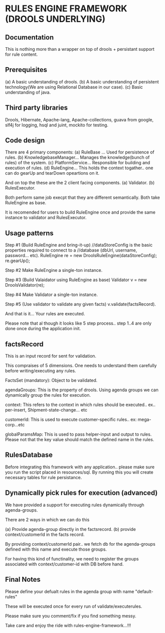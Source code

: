 # RULES ENGINE FRAMEWORK (DROOLS UNDERLYING)

Documentation
-------------

This is nothing more than a wrapper on top of drools + persistant
support for rule content.

Prerequisites
-------------

(a) A basic understanding of drools.
(b) A basic understanding of persistent technology(We are using
Relational Database in our case).
(c) Basic understanding of java.


Third party libraries
---------------------

Drools, Hibernate, Apache-lang, Apache-collections, guava from google,
slf4j for logging, hsql and juint, mockito for testing.

Code design
-----------

There are 4 primary components:
(a) RuleBase ... Used for persistence of rules.
(b) KnowledgebaseManager... Manages the knowledge(bunch of rules) of the system.
(c) PlatformService... Responsible for building and execution of rules.
(d) RuleEngine... This holds the context togather.. one can do gearUp
and tearDown opeartions on it.

And on top the these are the 2 client facing components.
(a) Validator.
(b) RulesExecutor.

Both perform same job execpt that they are different semantically.
Both take RuleEngine as base.

It is recomended for users to build RuleEngine once and provide
the same instance to validator and RulesExecutor.

Usage patterns
--------------

Step #1 (Build RuleEngine and bring-it-up)
//dataStoreConfig is the basic properties required to connect to a
//database (dbUrl,  username, password... etc).
RuleEngine re = new DroolsRuleEngine(dataStoreConfig);
re.gearUp();

Step #2
Make RuleEngine a single-ton instance.

Step #3 (Build Valaidator using RuleEngine as base)
Validator v = new DroolsValidator(re);

Step #4
Make Validator a single-ton instance.

Step #5 (Use validator to validate any given facts)
v.validate(factsRecord).

And that is it... Your rules are executed.

Please note that al though it looks like 5 step process.. step 1..4 are
only done once during the application init.


factsRecord
-------------
This is an input record for sent for validation.

This compraises of 5 dimensions. One needs to understand them carefully
before writing/executing any rules.

FactsSet (mandatory): Object to be validated.

agendaGroups: This is the property of drools. Using agenda groups we can
dynamically group the rules for execution.

context: This refers to the context in which rules should be executed..
ex.. per-insert, Shipment-state-change... etc

customerId: This is used to execute customer-specific rules.. ex:
mega-corp...etc

globalParamsMap: This is used to pass helper-input and output to rules.
Please not that the key value should match the defined name in the
rules.

RulesDatabase
-------------
Before integrating this framework with any application.. please make
sure you run the script placed in resources/sql. By running this you
will create necessary tables for rule persistance.


Dynamically pick rules for execution (advanced)
-----------------------------------
We have provided a support for executing rules dynamically through
agenda-groups.

There are 2 ways in which we can do this

(a) Provide agenda-group directly in the factsrecord.
(b) provide context/customerId in the facts record.

By providing context/customerId pair.. we fetch db for the agenda-groups
defined with this name and execute those groups.

For having this kind of functinality, we need to register the groups
associated with context/customer-id with DB before hand.

Final Notes
-----------
Please define your defualt rules in the agenda group with name
"default-rules"

These will be executed once for every run of validate/executerules.


Please make sure you comment/fix if you find something messy.

Take care and enjoy the ride with rules-engine-framework...!!!
